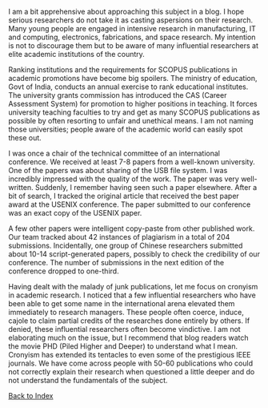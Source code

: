I am a bit apprehensive about approaching this subject in a blog. I hope serious researchers do not take it as casting aspersions on their research. Many young 
people are engaged in intensive research in manufacturing, IT and computing, electronics, fabrications,  and space research. My intention is not to discourage 
them but to be aware of many influential researchers at elite academic institutions of the country.

Ranking institutions and the requirements for SCOPUS publications in academic promotions have become big spoilers. The ministry of education, Govt of India, 
conducts an annual exercise to rank educational institutes.  The university grants commission has introduced the CAS (Career Assessment System) for promotion to 
higher positions in teaching.  It forces university teaching faculties to try and get as many SCOPUS publications as possible by often resorting to unfair and 
unethical means. I am not naming those universities; people aware of the academic world can easily spot these out. 

I was once a chair of the technical committee of an international conference. We received at least 7-8 papers from a well-known university. One of the papers was 
about sharing of the USB file system. I was incredibly impressed with the quality of the work. The paper was very well-written. Suddenly, I remember having seen 
such a paper elsewhere. After a bit of search, I tracked the original article that received the best paper award at the USENIX conference.  The paper submitted to 
our conference was an exact copy of the USENIX paper. 

A few other papers were intelligent copy-paste from other published work.  Our team tracked about 42 instances of plagiarism in a total of 204 submissions. 
Incidentally, one group of Chinese researchers submitted about 10-14 script-generated papers, possibly to check the credibility of our conference.  The number of 
submissions in the next edition of the conference dropped to one-third. 

Having dealt with the malady of junk publications, let me focus on cronyism in academic research. I noticed that a few influential researchers who have been able 
to get some name in the international arena elevated them immediately to research managers. These people often coerce, induce, cajole to claim partial credits of 
the researches done entirely by others.  If denied, these influential researchers often become vindictive. I am not elaborating much on the issue, but I recommend 
that blog readers watch the movie PHD (Piled Higher and Deeper) to understand what I mean. Cronyism has extended its tentacles to even some of the prestigious 
IEEE journals.  We have come across people with 50-60 publications who could not correctly explain their research when questioned a little deeper and do not 
understand the fundamentals of the subject. 

[Back to Index](../index.md)
